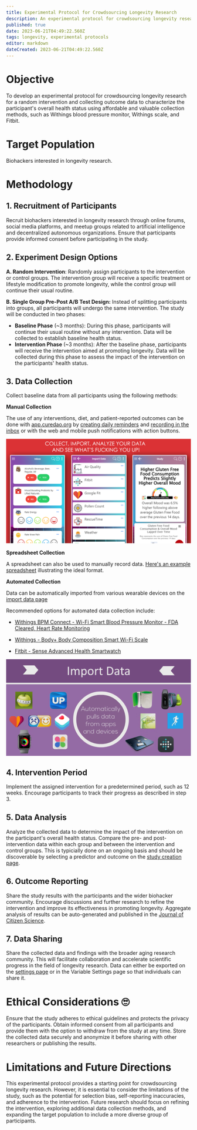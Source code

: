 ```yaml
---
title: Experimental Protocol for Crowdsourcing Longevity Research
description: An experimental protocol for crowdsourcing longevity research for a random intervention and collecting outcome data to characterize the participant's overall health status using affordable and valuable collection methods
published: true
date: 2023-06-21T04:49:22.560Z
tags: longevity, experimental protocols
editor: markdown
dateCreated: 2023-06-21T04:49:22.560Z
---
```


# Objective

To develop an experimental protocol for crowdsourcing longevity research for a random intervention and collecting outcome data to characterize the participant's overall health status using affordable and valuable collection methods, such as Withings blood pressure monitor, Withings scale, and Fitbit.

# Target Population

Biohackers interested in longevity research.

# Methodology

## 1. **Recruitment of Participants**
Recruit biohackers interested in longevity research through online forums, social media platforms, and meetup groups related to artificial intelligence and decentralized autonomous organizations. Ensure that participants provide informed consent before participating in the study.

## 2. Experiment Design Options

**A. Random Intervention**: Randomly assign participants to the intervention or control groups. The intervention group will receive a specific treatment or lifestyle modification to promote longevity, while the control group will continue their usual routine.

**B. Single Group Pre-Post A/B Test Design:** Instead of splitting participants into groups, all participants will undergo the same intervention. The study will be conducted in two phases:

- **Baseline Phase** (~3 months): During this phase, participants will continue their usual routine without any intervention. Data will be collected to establish baseline health status.
- **Intervention Phase** (~3 months): After the baseline phase, participants will receive the intervention aimed at promoting longevity. Data will be collected during this phase to assess the impact of the intervention on the participants' health status.

## 3. **Data Collection**
Collect baseline data from all participants using the following methods:

**Manual Collection**

The use of any interventions, diet, and patient-reported outcomes can be done with [app.curedao.org](https://app.curedao.org/app/public) by [creating daily reminders](https://app.curedao.org/app/public/#/app/reminder-search) and [recording in the inbox](https://app.curedao.org/app/public/#/app/reminders-inbox) or with the web and mobile push notifications with action buttons.

![collect-import-analyze-screenshot-ionic-qm.png](/collect-import-analyze-screenshot-ionic-qm.png)

**Spreadsheet Collection**

A spreadsheet can also be used to manually record data. [Here's an example spreadsheet](https://docs.google.com/spreadsheets/d/1SozM09nGi_kejbJ4IdeAhA_ZVGY1WMR_myGX2FB1Rb8/edit#gid=0) illustrating the ideal format.


**Automated Collection**

Data can be automatically imported from various wearable devices on the [import data page](https://app.curedao.org/app/public/#/app/import)

Recommended options for automated data collection include:
   * [Withings BPM Connect - Wi-Fi Smart Blood Pressure Monitor - FDA Cleared, Heart Rate Monitoring](https://www.google.com/url?q=https://www.withings.com/us/en/bpm-connect/shop%3Fsrsltid%3DAR57-fBtWjNT_QW02oWwxt6UrC87d7utdy71ctpijEZZcixhR53jxapAcmI&sa=U&ved=0ahUKEwiXn5mg69L_AhUFlIkEHebADfYQsDwI4QE&usg=AOvVaw3WOAgJVFtJvpTO1NOjYb9o)


   * [Withings - Body+ Body Composition Smart Wi-Fi Scale](https://www.google.com/shopping/product/5113554054521874170?q=withings+scale+bone+mass&rlz=1C1ONGR_enUS975US975&biw=1920&bih=929&sxsrf=APwXEdekbppMDzn65NU2DeLNo22X1YWe8Q:1687298215424&oq=withings+scale+bone&gs_lcp=Cgtwcm9kdWN0cy1jYxADGAAyBwgAEBgQgAQ6EAgAEIoFELEDEIMBELADEEM6CAgAEIAEELADOgUIABCABDoJCAAQDRAYEIAEUNkCWOEPYLkcaABwAHgAgAHiAYgBpQaSAQUwLjUuMZgBAKABAcABAcgBCQ&sclient=products-cc&prds=eto:5099438484788006749_0,pid:9560309519421619383,rsk:PC_4419878456393319127&sa=X&ved=0ahUKEwjLmsPf69L_AhU3mokEHWf5DAEQ8wII9A4)

   * [Fitbit - Sense Advanced Health Smartwatch](https://www.google.com/shopping/product/6935775046411063045?rlz=1C1ONGR_enUS975US975&sxsrf=APwXEdcOmRB4T9mW21JcMon8mL8aSKMjuA:1687298300003&q=fitbit+sense+hrv+oxygen&biw=1920&bih=929&dpr=1&prds=eto:683732774729682177_0,pid:1130388499605091083,rsk:PC_11830074524050600509&sa=X&ved=0ahUKEwjS8ICZ7NL_AhU7jIkEHZe6A9gQ8wII_xE)
   
![import-data.png](/import-data.png)

## 4. **Intervention Period**
Implement the assigned intervention for a predetermined period, such as 12 weeks. Encourage participants to track their progress as described in step 3.

## 5. **Data Analysis**
Analyze the collected data to determine the impact of the intervention on the participant's overall health status. Compare the pre- and post-intervention data within each group and between the intervention and control groups.  This is typicially done on an ongoing basis and should be discoverable by selecting a predictor and outcome on the [study creation page](https://app.curedao.org/app/public/#/app/study-creation).

## 6. **Outcome Reporting**
Share the study results with the participants and the wider biohacker community. Encourage discussions and further research to refine the intervention and improve its effectiveness in promoting longevity. Aggregate analysis of results can be auto-generated and published in the [Journal of Citizen Science](https://studies.curedao.org/variables).

## 7. **Data Sharing**
Share the collected data and findings with the broader aging research community. This will facilitate collaboration and accelerate scientific progress in the field of longevity research.  Data can either be exported on the [settings page](https://app.curedao.org/app/public/#/app/settings) or in the Variable Settings page so that individuals can share it.

# Ethical Considerations 🙄

Ensure that the study adheres to ethical guidelines and protects the privacy of the participants. Obtain informed consent from all participants and provide them with the option to withdraw from the study at any time. Store the collected data securely and anonymize it before sharing with other researchers or publishing the results.

# Limitations and Future Directions 

This experimental protocol provides a starting point for crowdsourcing longevity research. However, it is essential to consider the limitations of the study, such as the potential for selection bias, self-reporting inaccuracies, and adherence to the intervention. Future research should focus on refining the intervention, exploring additional data collection methods, and expanding the target population to include a more diverse group of participants.

